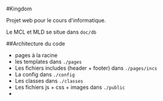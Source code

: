 #Kingdom

Projet web pour le cours d'informatique.

Le MCL et MLD se situe dans `doc/db`

##Architecture du code

- pages à la racine
- les templates dans `./pages`
- Les fichiers includes (header + footer) dans `./pages/incs`
- La config dans `./config`
- Les classes dans `./classes`
- Les fichiers js + css + images dans `./public`
-

